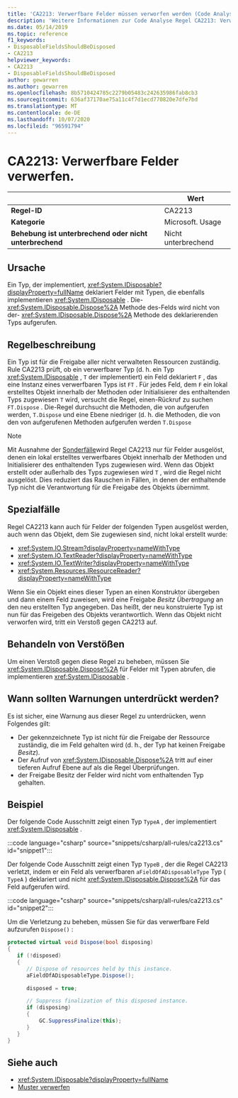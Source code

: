 ```yaml
---
title: 'CA2213: Verwerfbare Felder müssen verworfen werden (Code Analyse)'
description: 'Weitere Informationen zur Code Analyse Regel CA2213: Verwerfbare Felder müssen verworfen werden'
ms.date: 05/14/2019
ms.topic: reference
f1_keywords:
- DisposableFieldsShouldBeDisposed
- CA2213
helpviewer_keywords:
- CA2213
- DisposableFieldsShouldBeDisposed
author: gewarren
ms.author: gewarren
ms.openlocfilehash: 8b5710424785c2279b05483c242635986fab8cb3
ms.sourcegitcommit: 636af37170ae75a11c4f7d1ecd770820e7dfe7bd
ms.translationtype: MT
ms.contentlocale: de-DE
ms.lasthandoff: 10/07/2020
ms.locfileid: "96591794"
---
```

# <a name="ca2213-disposable-fields-should-be-disposed"></a>CA2213: Verwerfbare Felder verwerfen.

| | Wert |
|-|-|
| **Regel-ID** |CA2213|
| **Kategorie** |Microsoft. Usage|
| **Behebung ist unterbrechend oder nicht unterbrechend** |Nicht unterbrechend|

## <a name="cause"></a>Ursache

Ein Typ, der implementiert, <xref:System.IDisposable?displayProperty=fullName> deklariert Felder mit Typen, die ebenfalls implementieren <xref:System.IDisposable> . Die- <xref:System.IDisposable.Dispose%2A> Methode des-Felds wird nicht von der- <xref:System.IDisposable.Dispose%2A> Methode des deklarierenden Typs aufgerufen.

## <a name="rule-description"></a>Regelbeschreibung

Ein Typ ist für die Freigabe aller nicht verwalteten Ressourcen zuständig. Rule CA2213 prüft, ob ein verwerfbarer Typ (d. h. ein Typ <xref:System.IDisposable> , `T` der implementiert) ein Feld deklariert `F` , das eine Instanz eines verwerfbaren Typs ist `FT` . Für jedes Feld, dem `F` ein lokal erstelltes Objekt innerhalb der Methoden oder Initialisierer des enthaltenden Typs zugewiesen `T` wird, versucht die Regel, einen-Rückruf zu suchen `FT.Dispose` . Die-Regel durchsucht die Methoden, die von aufgerufen werden, `T.Dispose` und eine Ebene niedriger (d. h. die Methoden, die von den von aufgerufenen Methoden aufgerufen werden `T.Dispose`

> [!NOTE]
> Mit Ausnahme der [Sonderfälle](#special-cases)wird Regel CA2213 nur für Felder ausgelöst, denen ein lokal erstelltes verwerfbares Objekt innerhalb der Methoden und Initialisierer des enthaltenden Typs zugewiesen wird. Wenn das Objekt erstellt oder außerhalb des Typs zugewiesen wird `T` , wird die Regel nicht ausgelöst. Dies reduziert das Rauschen in Fällen, in denen der enthaltende Typ nicht die Verantwortung für die Freigabe des Objekts übernimmt.

## <a name="special-cases"></a>Spezialfälle

Regel CA2213 kann auch für Felder der folgenden Typen ausgelöst werden, auch wenn das Objekt, dem Sie zugewiesen sind, nicht lokal erstellt wurde:

- <xref:System.IO.Stream?displayProperty=nameWithType>
- <xref:System.IO.TextReader?displayProperty=nameWithType>
- <xref:System.IO.TextWriter?displayProperty=nameWithType>
- <xref:System.Resources.IResourceReader?displayProperty=nameWithType>

Wenn Sie ein Objekt eines dieser Typen an einen Konstruktor übergeben und dann einem Feld zuweisen, wird eine Freigabe *Besitz Übertragung* an den neu erstellten Typ angegeben. Das heißt, der neu konstruierte Typ ist nun für das Freigeben des Objekts verantwortlich. Wenn das Objekt nicht verworfen wird, tritt ein Verstoß gegen CA2213 auf.

## <a name="how-to-fix-violations"></a>Behandeln von Verstößen

Um einen Verstoß gegen diese Regel zu beheben, müssen Sie <xref:System.IDisposable.Dispose%2A> für Felder mit Typen abrufen, die implementieren <xref:System.IDisposable> .

## <a name="when-to-suppress-warnings"></a>Wann sollten Warnungen unterdrückt werden?

Es ist sicher, eine Warnung aus dieser Regel zu unterdrücken, wenn Folgendes gilt:

- Der gekennzeichnete Typ ist nicht für die Freigabe der Ressource zuständig, die im Feld gehalten wird (d. h., der Typ hat keinen Freigabe *Besitz*).
- Der Aufruf von <xref:System.IDisposable.Dispose%2A> tritt auf einer tieferen Aufruf Ebene auf als die Regel Überprüfungen.
- der Freigabe Besitz der Felder wird nicht vom enthaltenden Typ gehalten.

## <a name="example"></a>Beispiel

Der folgende Code Ausschnitt zeigt einen Typ `TypeA` , der implementiert <xref:System.IDisposable> .

:::code language="csharp" source="snippets/csharp/all-rules/ca2213.cs" id="snippet1":::

Der folgende Code Ausschnitt zeigt einen Typ `TypeB` , der die Regel CA2213 verletzt, indem er ein Feld als verwerfbaren `aFieldOfADisposableType` Typ ( `TypeA` ) deklariert und nicht <xref:System.IDisposable.Dispose%2A> für das Feld aufgerufen wird.

:::code language="csharp" source="snippets/csharp/all-rules/ca2213.cs" id="snippet2":::

Um die Verletzung zu beheben, müssen Sie für das verwerfbare Feld aufzurufen `Dispose()` :

```csharp
protected virtual void Dispose(bool disposing)
{
   if (!disposed)
   {
      // Dispose of resources held by this instance.
      aFieldOfADisposableType.Dispose();

      disposed = true;

      // Suppress finalization of this disposed instance.
      if (disposing)
      {
          GC.SuppressFinalize(this);
      }
   }
}
```

## <a name="see-also"></a>Siehe auch

- <xref:System.IDisposable?displayProperty=fullName>
- [Muster verwerfen](../../../standard/garbage-collection/implementing-dispose.md)

